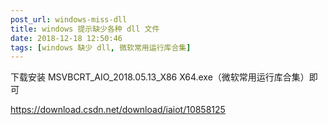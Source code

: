 ```yaml
---
post_url: windows-miss-dll
title: windows 提示缺少各种 dll 文件
date: 2018-12-18 12:50:46
tags: [windows 缺少 dll, 微软常用运行库合集]
---
```

下载安装 MSVBCRT_AIO_2018.05.13_X86 X64.exe（微软常用运行库合集）即可

https://download.csdn.net/download/iaiot/10858125